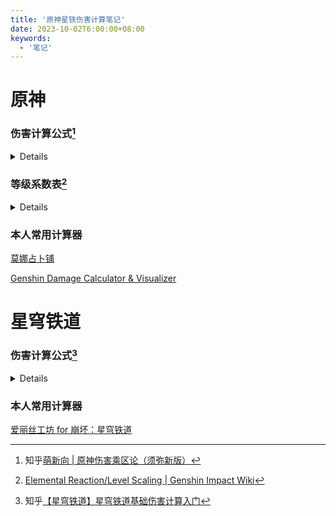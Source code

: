 ```yaml
---
title: '原神星铁伤害计算笔记'
date: 2023-10-02T6:00:00+08:00
keywords:
  - '笔记'
---
```


<!--more-->

# 原神

### 伤害计算公式[^1]

[^1]:知乎[萌新向 | 原神伤害乘区论（须弥新版）](https://zhuanlan.zhihu.com/p/402999510?utm_id=0)

<details>

名称|公式|相关描述
:--|:-:|--
最终伤害| <mark>技能倍率\*攻击力</mark><span style="font-size:3px">即基础伤害</span> * <mark>(1+伤害加成)</mark> * <mark>承伤</mark> * <mark>(1+暴击伤害)</mark> * <mark>元素反应</mark> * <mark>基于生命/防御数值百分比</mark> * <mark>(1+独立乘区)</mark>|
技能倍率| |xxx%
攻击力|白字**基础攻击力**\*增加百分比攻击力+绿字**附加攻击力**<br>附加攻击力:数值攻击力+百分比攻击力加成*基础攻击力<br>**可直接等于角色属性显示的总攻击力**|**基础攻击力**:角色等级自带攻击力+武器主词条攻击力<br>**附加攻击力**:数值攻击力(如羽毛主词条,副词条小攻击等),和百分比攻击力加成(如攻击沙主词条等)
伤害加成|元素伤害加成+造成伤害提高+受到伤害提高
暴击伤害| |若暴击才有,未暴击则暴击伤害以0计算
元素反应|增幅反应:反应系数*(1+元素精通反应系数加成+其他反应系数加成)<br><mark>激化反应(特殊)</mark>:(<mark>技能倍率\*攻击力</mark>+激化伤害)<br>激化伤害:反应系数\*[等级系数](#等级系数)\*(1+元素精通反应系数加成+其他反应系数加成)|水->火,蒸发,系数2<br>火->水,蒸发,系数1.5<br>火->冰,融化,系数2<br>冰->火,融化,系数1.5<br>超导、超载、冰冻、扩散,系数1<br>蔓激化,系数1.25<br>超激化,系数1.15
承伤|抗性承伤\*防御力承伤|抗性承伤:<br>`1-抗性/2`  若抗性<0<br>`1-抗性` 若0<=抗性<=0.75<br>`1/(1+4*抗性)` 若抗性>0.75<br>减抗:抗性-减抗(如10%-40%=-30%)<br>防御力承伤:<br>100+玩家等级<br>-----------------------------------<br>100+玩家等级+(100+怪物等级)\*(1-降低防御力百分比)*(1-无视防御力百分比)
基于生命/防御等数值|对应数值*百分比
独立乘区| |如宵宫E,行秋4命等

</details>

<div id="等级系数"></div>

### 等级系数表[^2]

[^2]:[Elemental Reaction/Level Scaling | Genshin Impact Wiki](https://genshin-impact.fandom.com/wiki/Elemental_Reaction/Level_Scaling#Level_Multiplier)

<details>

等级|敌人与环境|角色|结晶盾
--|--|--|--
1|17.165605     |17.165605	  |91.1791
2|18.535048     |18.535048	  |98.707667
3|19.904854     |19.904854	  |106.23622
4|21.274903     |21.274903	  |113.764771
5|22.6454	      |22.6454	    |121.293322
6|24.649613     |24.649613	  |128.821878
7|26.640643     |26.640643	  |136.350422
8|28.868587     |28.868587	  |143.878978
9|31.367679     |31.367679	  |151.407522
10|34.143343	  |34.143343	  |158.936078
11|37.201	      |37.201	      |169.991484
12|40.66	      |40.66	      |181.076253
13|44.446668	  |44.446668	  |192.190362
14|48.563519	  |48.563519	  |204.048207
15|53.74848	    |53.74848	    |215.938996
16|59.081897	  |59.081897	  |227.86275
17|64.420047	  |64.420047	  |247.685944
18|69.724455	  |69.724455	  |267.542105
19|75.123137	  |75.123137	  |287.431209
20|80.584775	  |80.584775	  |303.826417
21|86.112028	  |86.112028	  |320.225217
22|91.703742	  |91.703742	  |336.627633
23|97.244628	  |97.244628	  |352.319267
24|102.812644	  |102.812644	  |368.010913
25|108.409563	  |108.409563	  |383.702548
26|113.201694	  |113.201694	  |394.432358
27|118.102906	  |118.102906	  |405.18147
28|122.979318	  |122.979318	  |415.949907
29|129.72733	  |129.72733	  |426.737645
30|136.29291	  |136.29291	  |437.544709
31|142.67085	  |142.67085	  |450.600004
32|149.029029	  |149.029029	  |463.700301
33|155.416987	  |155.416987	  |476.845577
34|161.825495	  |161.825495	  |491.127512
35|169.106313	  |169.106313	  |502.554564
36|176.518077	  |176.518077	  |514.012104
37|184.072741	  |184.072741	  |531.409589
38|191.709518	  |191.709518	  |549.979601
39|199.556908	  |199.556908	  |568.58488
40|207.382042	  |207.382042	  |584.99652
41|215.3989	    |215.3989	    |605.670375
42|224.165667	  |224.165667	  |626.386206
43|233.50216	  |233.50216	  |646.052333
44|243.350573	  |243.350573	  |665.755638
45|256.063067	  |256.063067	  |685.496096
46|268.543493	  |268.543493	  |700.839402
47|281.526075	  |281.526075	  |723.333147
48|295.013648	  |295.013648	  |745.865265
49|309.067188	  |309.067188	  |768.435731
50|323.601597	  |323.601597	  |786.791945
51|336.757542	  |336.757542	  |809.538812
52|350.530312	  |350.530312	  |832.329057
53|364.482705	  |364.482705	  |855.162654
54|378.619181	  |378.619181	  |878.039628
55|398.600417	  |398.600417	  |899.484802
56|416.398254	  |416.398254	  |919.362018
57|434.386996	  |434.386996	  |946.039586
58|452.566797	  |452.951051	  |974.764223
59|471.426268	  |472.606217	  |1003.578617
60|490.481663	  |492.88489	  |1030.077002
61|509.50428	  |513.568543	  |1056.634974
62|532.771793	  |539.103198	  |1085.246306
63|556.393323	  |565.510563	  |1113.924427
64|580.103031	  |592.538753	  |1149.25872
65|607.894973	  |624.443427	  |1178.064819
66|630.20133	  |651.470148	  |1200.223743
67|652.866818	  |679.49683	  |1227.660294
68|675.186325	  |707.79406	  |1257.242987
69|697.782682	  |736.671422	  |1284.917392
70|720.170325	  |765.640231	  |1314.75288
71|742.454652	  |794.773403	  |1342.665216
72|765.205477	  |824.677397	  |1372.752485
73|784.374617	  |851.157781	  |1396.320986
74|803.401172	  |877.74209	  |1427.312436
75|830.920776	  |914.229123	  |1458.374528
76|854.403332	  |946.746752	  |1482.335772
77|877.759777	  |979.411386	  |1511.910837
78|900.117232	  |1011.223022	|1541.549377
79|923.766661	  |1044.791746	|1569.153701
80|946.370258	  |1077.443668	|1596.814298
81|968.634183	  |1109.99754	  |1622.419626
82|991.029365	  |1142.976615	|1648.074031
83|1013.527108	|1176.369483	|1666.376146
84|1036.132954	|1210.184393	|1684.678276
85|1066.623598	|1253.835659	|1702.980391
86|1089.964198	|1288.952801	|1726.104684
87|1114.964489	|1325.484092	|1754.671567
88|1141.662656	|1363.456928	|1785.86656
89|1171.941798	|1405.097377	|1817.137404
90|1202.813736	|1446.853458	|1851.060358
91|1233.939915	|1488.215547	|1885.067163
92|1264.69967	  |1528.444567	|1921.749303
93|1305.689483	|1580.367911	|1958.523291
94|1346.084383	|1630.847528	|2006.194108
95|1411.738173	|1711.197785	|2041.569007
96|1468.874501	|1780.453941	|2054.472064
97|1524.041318	|1847.322809	|2065.97498
98|1576.966305	|1911.474309	|2174.7226
99|1627.613082	|1972.864342	|2186.7682
100|1674.809242	|2030.071808	|2198.81396

</details>

### 本人常用计算器

[莫娜占卜铺](https://www.mona-uranai.com/calculate)

[Genshin Damage Calculator & Visualizer](https://genshin.kchlu.com)

# 星穹铁道

### 伤害计算公式[^3]

[^3]:知乎[【星穹铁道】星穹铁道基础伤害计算入门](https://zhuanlan.zhihu.com/p/625458484?utm_id=0)

<details>

<table>
  <tr>
    <th>单次攻击伤害</th>
    <th colspan = "2"><mark>攻击力*倍率</mark>*<mark>(1+增伤1+增伤2+...)</mark>*<mark>(1+暴伤)</mark>*<mark>(1-减伤)</mark>*<mark>(1+易伤1+易伤2+...)</mark>*<mark>[1-(抗性-穿透)]</mark>*<mark>防御力效果</mark></th>
  </tr>
  <tr>
    <td>乘区大类</td>
    <td>乘区种类</td>
    <td>乘区描述</td>
  </tr>
  <tr>
    <td rowspan = "4">基础伤害类</td>
    <td>攻击力</td>
    <td>攻击白值+攻击力类buff<br>也分为白字基础攻击力和绿字附加攻击力,效果与原神相同</td>
  </tr>
  <tr>
    <td>倍率</td>
    <td>固定值</td>
  </tr>
  <tr>
    <td>暴击</td>
    <td>暴击收益=<mark>1+暴击率*暴伤</mark></td>
  </tr>
  <tr>
    <td>增伤</td>
    <td>包含属性增伤和其他增伤</td>
  </tr>
  <tr>
    <td rowspan = "4">机制类</td>
    <td>减伤</td>
    <td>敌人受到的伤害减少,结果为:<mark>原伤害*(1-减伤)</mark><br><mark>韧性条存在时,自带10%减伤</mark></td>
  </tr>
  <tr>
    <td>易伤</td>
    <td>敌人受到的伤害增加,属于debuff类,结果为:<mark>原伤害*(1+易伤)</mark></td>
  </tr>
  <tr>
    <td>抗性穿透</td>
    <td>抗性指对某种属性伤害的抵抗作用,表现为伤害降低<br>穿透指对抗性的减少效果,作用于抗性<br>综合结果为:<mark>原伤害*[1-(抗性-穿透)]</mark><br>穿透大于抗性时表现为易伤效果<br><mark>属性抗性</mark>:对应属性将产生20%抗性<br><mark>弱点抗性</mark>:攻击没有对应属性弱点时将产生20%抗性</td>
  </tr>
  <tr>
    <td>防御</td>
    <td>角色/怪物的防御力将会使自身受到的伤害减少<br>防御产生的效果=<mark>(攻击者等级*10+200)/[(攻击者等级*10+200)+受击者防御力],其中怪物防御力=怪物等级*10+200</mark></td>
  </tr>
</table>

</details>

### 本人常用计算器

[爱丽丝工坊 for 崩坏：星穹铁道](https://starrail.kchlu.com)